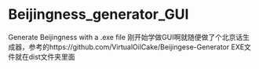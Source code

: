 # Beijingness_generator_GUI
Generate Beijingness with a .exe file
刚开始学做GUI啊就随便做了个北京话生成器，参考的https://github.com/VirtualOilCake/Beijingese-Generator
EXE文件就在dist文件夹里面

